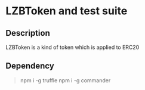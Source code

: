 # LZBToken and test suite

## Description
LZBToken is a kind of token which is applied to ERC20

## Dependency
> npm i -g truffle
> npm i -g commander
